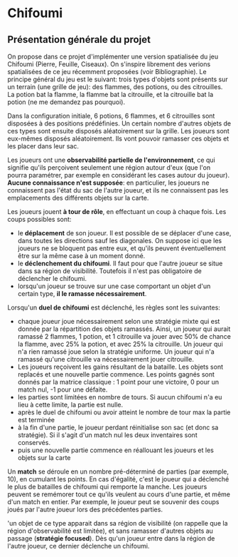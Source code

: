 # Chifoumi
## Présentation générale du projet

On propose dans ce projet d'implémenter une version spatialisée du jeu Chifoumi (Pierre, Feuille, Ciseaux). 
On s'inspire librement des verions spatialisées de ce jeu récemment proposées (voir Bibliographie). 
Le principe général du jeu est le suivant: trois types d'objets sont présents sur un terrain (une grille de jeu): des flammes, des potions, ou des citrouilles. La potion bat la flamme, la flamme bat la citrouille, et la citrouille bat la potion (ne me demandez pas pourquoi). 

Dans la configuration initiale, 6 potions, 6 flammes, et 6 citrouilles sont disposées à des positions prédéfinies. Un certain nombre d'autres objets de ces types sont ensuite disposés aléatoirement sur la grille. Les joueurs sont eux-mêmes disposés aléatoirement. Ils vont pouvoir ramasser ces objets et les placer dans leur sac. 

Les joueurs ont une **observabilité partielle de l'environnement**, ce qui signifie qu'ils perçoivent seulement une région autour d'eux (que l'on pourra paramétrer, par exemple en considérant les cases autour du joueur). **Aucune connaissance n'est supposée**: en particulier, les joueurs ne connaissent pas l'état du sac de l'autre joueur, et ils ne connaissent pas les emplacements des différents objets sur la carte. 

Les joueurs jouent **à tour de rôle**, en effectuant un coup à chaque fois. 
Les coups possibles sont:
* le **déplacement** de son joueur. Il est possible de se déplacer d'une case, dans toutes les directions sauf les diagonales. On suppose ici que les joueurs ne se bloquent pas entre eux, et qu'ils peuvent éventuellement être sur la même case à un moment donné. 
* le **déclenchement du chifoumi**. Il faut pour que l'autre joueur se situe dans sa région de visibilité. Toutefois il n'est pas obligatoire de déclencher le chifoumi. 
* lorsqu'un joueur se trouve sur une case comportant un objet d'un certain type, **il le ramasse nécessairement**. 


Lorsqu'un **duel de chifoumi** est déclenché, les règles sont les suivantes:
* chaque joueur joue nécessairement selon une stratégie mixte qui est donnée par la répartition des objets ramassés. Ainsi, un joueur qui aurait ramassé 2 flammes, 1 potion, et 1 citrouille va jouer avec 50% de chance la flamme, avec 25% la potion, et avec 25% la citrouille. Un joueur qui n'a rien ramassé joue selon la stratégie uniforme. Un joueur qui n'a ramassé qu'une citrouille va nécessairement jouer citrouille. 
* Les joueurs reçoivent les gains résultant de la bataille. Les objets sont replacés et une nouvelle partie commence. Les points gagnés sont donnés par la matrice classique : 1 point pour une victoire, 0 pour un match nul, -1 pour une défaite. 
* les parties sont limitées en nombre de tours. Si aucun chifoumi n'a eu lieu à cette limite, la partie est nulle. 
* après le duel de chifoumi ou avoir atteint le nombre de tour max la partie est terminée
* à la fin d'une partie, le joueur perdant réinitialise son sac (et donc sa stratégie). Si il s'agit d'un match nul les deux inventaires sont conservés.  
* puis une nouvelle partie commence en réallouant les joueurs et les objets sur la carte


Un **match** se déroule en un nombre pré-déterminé de parties (par exemple, 10), en cumulant les points. 
En cas d'égalité, c'est le joueur qui a déclenché le plus de batailles de chifoumi qui remporte la manche. 
Les joueurs peuvent se remémorer tout ce qu'ils veulent au cours d'une partie, et même d'un match en entier. Par exemple, le joueur peut se souvenir des coups joués par l'autre joueur lors des précédentes parties. 
 
'un objet de ce type apparait dans sa région de visibilité (on rappelle que la région d'observabilité est limitée), et sans ramasser d'autres objets au passage (**stratégie focused**). Dès qu'un joueur entre dans la région de l'autre joueur, ce dernier déclenche un chifoumi.  
 

